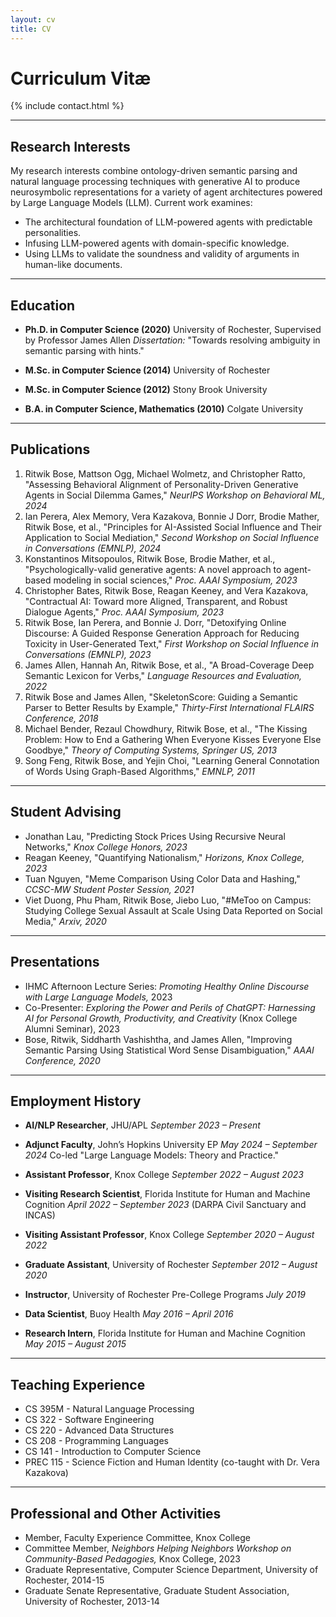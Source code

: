```yaml
---
layout: cv
title: CV
---
```


# Curriculum Vitæ

{% include contact.html %}

---

## Research Interests

My research interests combine ontology-driven semantic parsing and natural language processing techniques with generative AI to produce neurosymbolic representations for a variety of agent architectures powered by Large Language Models (LLM). Current work examines:

- The architectural foundation of LLM-powered agents with predictable personalities.
- Infusing LLM-powered agents with domain-specific knowledge.
- Using LLMs to validate the soundness and validity of arguments in human-like documents.

---

## Education

- **Ph.D. in Computer Science (2020)**
  University of Rochester, Supervised by Professor James Allen
  *Dissertation:* "Towards resolving ambiguity in semantic parsing with hints."

- **M.Sc. in Computer Science (2014)**
  University of Rochester

- **M.Sc. in Computer Science (2012)**
  Stony Brook University

- **B.A. in Computer Science, Mathematics (2010)**
  Colgate University

---

## Publications

1. Ritwik Bose, Mattson Ogg, Michael Wolmetz, and Christopher Ratto, "Assessing Behavioral Alignment of Personality-Driven Generative Agents in Social Dilemma Games," *NeurIPS Workshop on Behavioral ML, 2024*
2. Ian Perera, Alex Memory, Vera Kazakova, Bonnie J Dorr, Brodie Mather, Ritwik Bose, et al., "Principles for AI-Assisted Social Influence and Their Application to Social Mediation," *Second Workshop on Social Influence in Conversations (EMNLP), 2024*
3. Konstantinos Mitsopoulos, Ritwik Bose, Brodie Mather, et al., "Psychologically-valid generative agents: A novel approach to agent-based modeling in social sciences," *Proc. AAAI Symposium, 2023*
4. Christopher Bates, Ritwik Bose, Reagan Keeney, and Vera Kazakova, "Contractual AI: Toward more Aligned, Transparent, and Robust Dialogue Agents," *Proc. AAAI Symposium, 2023*
5. Ritwik Bose, Ian Perera, and Bonnie J. Dorr, "Detoxifying Online Discourse: A Guided Response Generation Approach for Reducing Toxicity in User-Generated Text," *First Workshop on Social Influence in Conversations (EMNLP), 2023*
6. James Allen, Hannah An, Ritwik Bose, et al., "A Broad-Coverage Deep Semantic Lexicon for Verbs," *Language Resources and Evaluation, 2022*
7. Ritwik Bose and James Allen, "SkeletonScore: Guiding a Semantic Parser to Better Results by Example," *Thirty-First International FLAIRS Conference, 2018*
8. Michael Bender, Rezaul Chowdhury, Ritwik Bose, et al., "The Kissing Problem: How to End a Gathering When Everyone Kisses Everyone Else Goodbye," *Theory of Computing Systems, Springer US, 2013*
9. Song Feng, Ritwik Bose, and Yejin Choi, "Learning General Connotation of Words Using Graph-Based Algorithms," *EMNLP, 2011*

---

## Student Advising

- Jonathan Lau, "Predicting Stock Prices Using Recursive Neural Networks," *Knox College Honors, 2023*
- Reagan Keeney, "Quantifying Nationalism," *Horizons, Knox College, 2023*
- Tuan Nguyen, "Meme Comparison Using Color Data and Hashing," *CCSC-MW Student Poster Session, 2021*
- Viet Duong, Phu Pham, Ritwik Bose, Jiebo Luo, "#MeToo on Campus: Studying College Sexual Assault at Scale Using Data Reported on Social Media," *Arxiv, 2020*

---

## Presentations

- IHMC Afternoon Lecture Series: *Promoting Healthy Online Discourse with Large Language Models,* 2023
- Co-Presenter: *Exploring the Power and Perils of ChatGPT: Harnessing AI for Personal Growth, Productivity, and Creativity* (Knox College Alumni Seminar), 2023
- Bose, Ritwik, Siddharth Vashishtha, and James Allen, "Improving Semantic Parsing Using Statistical Word Sense Disambiguation," *AAAI Conference, 2020*

---

## Employment History

- **AI/NLP Researcher**, JHU/APL
  *September 2023 – Present*

- **Adjunct Faculty**, John’s Hopkins University EP
  *May 2024 – September 2024*
  Co-led "Large Language Models: Theory and Practice."

- **Assistant Professor**, Knox College
  *September 2022 – August 2023*

- **Visiting Research Scientist**, Florida Institute for Human and Machine Cognition
  *April 2022 – September 2023*
  (DARPA Civil Sanctuary and INCAS)

- **Visiting Assistant Professor**, Knox College
  *September 2020 – August 2022*

- **Graduate Assistant**, University of Rochester
  *September 2012 – August 2020*

- **Instructor**, University of Rochester Pre-College Programs
  *July 2019*

- **Data Scientist**, Buoy Health
  *May 2016 – April 2016*

- **Research Intern**, Florida Institute for Human and Machine Cognition
  *May 2015 – August 2015*

---

## Teaching Experience

- CS 395M - Natural Language Processing
- CS 322 - Software Engineering
- CS 220 - Advanced Data Structures
- CS 208 - Programming Languages
- CS 141 - Introduction to Computer Science
- PREC 115 - Science Fiction and Human Identity (co-taught with Dr. Vera Kazakova)

---

## Professional and Other Activities

- Member, Faculty Experience Committee, Knox College
- Committee Member, *Neighbors Helping Neighbors Workshop on Community-Based Pedagogies,* Knox College, 2023
- Graduate Representative, Computer Science Department, University of Rochester, 2014-15
- Graduate Senate Representative, Graduate Student Association, University of Rochester, 2013-14
